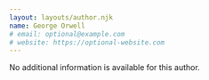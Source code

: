 ```yaml
---
layout: layouts/author.njk
name: George Orwell
# email: optional@example.com
# website: https://optional-website.com
---
```

No additional information is available for this author.

